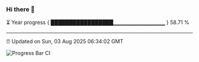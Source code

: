 ### Hi there 👋

⏳ Year progress { █████████████████▁▁▁▁▁▁▁▁▁▁▁▁▁ } 58.71 %

---

⏰ Updated on Sun, 03 Aug 2025 06:34:02 GMT

![Progress Bar CI](https://github.com/liununu/liununu/workflows/Progress%20Bar%20CI/badge.svg)
